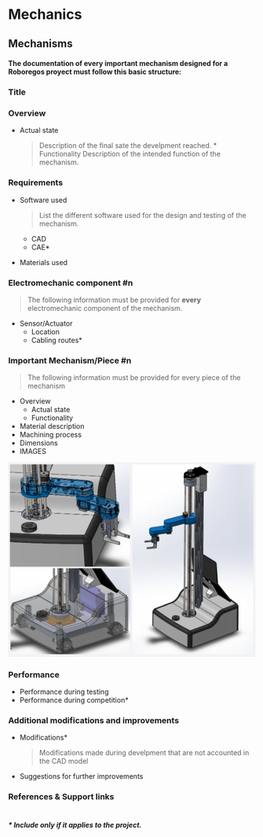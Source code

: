 # Mechanics

## Mechanisms
#### The documentation of every important mechanism designed for a Roboregos proyect must follow this basic structure:
###  Title    
### Overview
   * Actual state
      > Description of the final sate the develpment reached.
    * Functionality
      > Description of the intended function of the mechanism.

### Requirements
*  Software used
	> List the different software used for the design and testing of the mechanism.


	*	CAD
	*	CAE*
*  Materials used

### Electromechanic component #n
>The following information must be provided for **every** electromechanic component of the mechanism. 
* Sensor/Actuator
	* Location
	* Cabling routes*

### Important Mechanism/Piece #n
> The following information must be provided for every piece of the mechanism
*  Overview
	*  Actual state 
	*  Functionality
* Material description
*  Machining process   
*  Dimensions
*  IMAGES

<img src='./images/robot.PNG' width='700' />

### Performance
*  Performance during testing
*  Performance during competition*
### Additional modifications and improvements
* Modifications*
	>Modifications made during develpment that are not accounted in the CAD model
*  Suggestions for further improvements
### References & Support links
#
##### * Include only if it applies to the project.

